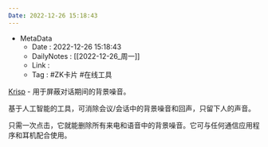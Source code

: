 ```yaml
---
Date: 2022-12-26 15:18:43
---
```

- MetaData
	- Date : 2022-12-26 15:18:43
	- DailyNotes : [[2022-12-26_周一]]
	- Link : 
	- Tag : #ZK卡片 #在线工具


[Krisp](https://krisp.ai/) - 用于屏蔽对话期间的背景噪音。

基于人工智能的工具，可消除会议/会话中的背景噪音和回声，只留下人的声音。

只需一次点击，它就能删除所有来电和语音中的背景噪音。它可与任何通信应用程序和耳机配合使用。